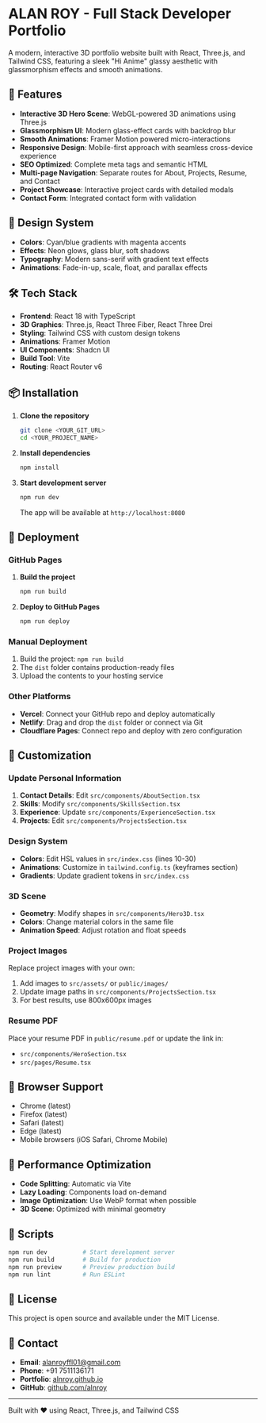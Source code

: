 # ALAN ROY - Full Stack Developer Portfolio

A modern, interactive 3D portfolio website built with React, Three.js, and Tailwind CSS, featuring a sleek "Hi Anime" glassy aesthetic with glassmorphism effects and smooth animations.

## 🌟 Features

- **Interactive 3D Hero Scene**: WebGL-powered 3D animations using Three.js
- **Glassmorphism UI**: Modern glass-effect cards with backdrop blur
- **Smooth Animations**: Framer Motion powered micro-interactions
- **Responsive Design**: Mobile-first approach with seamless cross-device experience
- **SEO Optimized**: Complete meta tags and semantic HTML
- **Multi-page Navigation**: Separate routes for About, Projects, Resume, and Contact
- **Project Showcase**: Interactive project cards with detailed modals
- **Contact Form**: Integrated contact form with validation

## 🎨 Design System

- **Colors**: Cyan/blue gradients with magenta accents
- **Effects**: Neon glows, glass blur, soft shadows
- **Typography**: Modern sans-serif with gradient text effects
- **Animations**: Fade-in-up, scale, float, and parallax effects

## 🛠️ Tech Stack

- **Frontend**: React 18 with TypeScript
- **3D Graphics**: Three.js, React Three Fiber, React Three Drei
- **Styling**: Tailwind CSS with custom design tokens
- **Animations**: Framer Motion
- **UI Components**: Shadcn UI
- **Build Tool**: Vite
- **Routing**: React Router v6

## 📦 Installation

1. **Clone the repository**
   ```bash
   git clone <YOUR_GIT_URL>
   cd <YOUR_PROJECT_NAME>
   ```

2. **Install dependencies**
   ```bash
   npm install
   ```

3. **Start development server**
   ```bash
   npm run dev
   ```
   The app will be available at `http://localhost:8080`

## 🚀 Deployment

### GitHub Pages

1. **Build the project**
   ```bash
   npm run build
   ```

2. **Deploy to GitHub Pages**
   ```bash
   npm run deploy
   ```

### Manual Deployment

1. Build the project: `npm run build`
2. The `dist` folder contains production-ready files
3. Upload the contents to your hosting service

### Other Platforms

- **Vercel**: Connect your GitHub repo and deploy automatically
- **Netlify**: Drag and drop the `dist` folder or connect via Git
- **Cloudflare Pages**: Connect repo and deploy with zero configuration

## 📝 Customization

### Update Personal Information

1. **Contact Details**: Edit `src/components/AboutSection.tsx`
2. **Skills**: Modify `src/components/SkillsSection.tsx`
3. **Experience**: Update `src/components/ExperienceSection.tsx`
4. **Projects**: Edit `src/components/ProjectsSection.tsx`

### Design System

- **Colors**: Edit HSL values in `src/index.css` (lines 10-30)
- **Animations**: Customize in `tailwind.config.ts` (keyframes section)
- **Gradients**: Update gradient tokens in `src/index.css`

### 3D Scene

- **Geometry**: Modify shapes in `src/components/Hero3D.tsx`
- **Colors**: Change material colors in the same file
- **Animation Speed**: Adjust rotation and float speeds

### Project Images

Replace project images with your own:
1. Add images to `src/assets/` or `public/images/`
2. Update image paths in `src/components/ProjectsSection.tsx`
3. For best results, use 800x600px images

### Resume PDF

Place your resume PDF in `public/resume.pdf` or update the link in:
- `src/components/HeroSection.tsx`
- `src/pages/Resume.tsx`

## 📱 Browser Support

- Chrome (latest)
- Firefox (latest)
- Safari (latest)
- Edge (latest)
- Mobile browsers (iOS Safari, Chrome Mobile)

## 🎯 Performance Optimization

- **Code Splitting**: Automatic via Vite
- **Lazy Loading**: Components load on-demand
- **Image Optimization**: Use WebP format when possible
- **3D Scene**: Optimized with minimal geometry

## 🔧 Scripts

```bash
npm run dev          # Start development server
npm run build        # Build for production
npm run preview      # Preview production build
npm run lint         # Run ESLint
```

## 📄 License

This project is open source and available under the MIT License.

## 🤝 Contact

- **Email**: alanroyffl01@gmail.com
- **Phone**: +91 7511136171
- **Portfolio**: [alnroy.github.io](https://alnroy.github.io)
- **GitHub**: [github.com/alnroy](https://github.com/alnroy)

---

Built with ❤️ using React, Three.js, and Tailwind CSS
